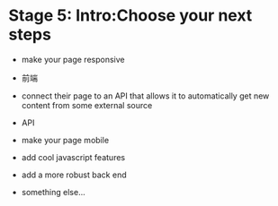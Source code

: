 # **Stage 5: Intro:Choose your next steps**

* make your page responsive

* 前端

* connect their page to an API that allows it to automatically get new content from some external source

* API

* make your page mobile

* add cool javascript features

* add a more robust back end

* something else...



